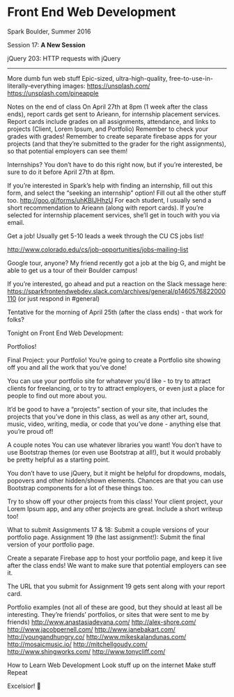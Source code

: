 # Front End Web Development

Spark Boulder, Summer 2016

Session 17: **A New Session**

jQuery 203: HTTP requests with jQuery

---------

More dumb fun web stuff
Epic-sized, ultra-high-quality, free-to-use-in-literally-everything images:
https://unsplash.com/
https://unsplash.com/pineapple

<!-- Also, here’s a CSS Selector game! (I probably should have posted this, like, 10-15 sessions ago)
http://flukeout.github.io/ -->



Notes on the end of class
On April 27th at 8pm (1 week after the class ends), report cards get sent to Arieann, for internship placement services.
Report cards include grades on all assignments, attendance, and links to projects (Client, Lorem Ipsum, and Portfolio)
Remember to check your grades with grades!
Remember to create separate firebase apps for your projects (and that they’re submitted to the grader for the right assignments), so that potential employers can see them!

Internships?
You don’t have to do this right now, but if you’re interested, be sure to do it before April 27th at 8pm.

If you’re interested in Spark’s help with finding an internship, fill out this form, and select the “seeking an internship” option! Fill out all the other stuff too.
http://goo.gl/forms/uhKBIJHhzU
For each student, I usually send a short recommendation to Arieann (along with report cards). If you’re selected for internship placement services, she’ll get in touch with you via email.


Get a job!
Usually get 5-10 leads a week through the CU CS jobs list!

http://www.colorado.edu/cs/job-opportunities/jobs-mailing-list


Google tour, anyone?
My friend recently got a job at the big G, and might be able to get us a tour of their Boulder campus!

If you’re interested, go ahead and put a reaction on the Slack message here: https://sparkfrontendwebdev.slack.com/archives/general/p1460576822000110
(or just respond in #general)

Tentative for the morning of April 25th (after the class ends) - that work for folks?


Tonight
on Front End Web Development:


Portfolios!

Final Project: your Portfolio!
You’re going to create a Portfolio site showing off you and all the work that you’ve done!

You can use your portfolio site for whatever you’d like - to try to attract clients for freelancing, or to try to attract employers, or even just a place for people to find out more about you.

It’d be good to have a “projects” section of your site, that includes the projects that you’ve done in this class, as well as any other art, sound, music, video, writing, media, or code that you’ve done - anything else that you’re proud of!



A couple notes
You can use whatever libraries you want! You don’t have to use Bootstrap themes (or even use Bootstrap at all!), but it would probably be pretty helpful as a starting point.

You don’t have to use jQuery, but it might be helpful for dropdowns, modals, popovers and other hidden/shown elements. Chances are that you can use Bootstrap components for a lot of these things too.

Try to show off your other projects from this class! Your client project, your Lorem Ipsum app, and any other projects are great. Include a short writeup too!

What to submit
Assignments 17 & 18: Submit a couple versions of your portfolio page.
Assignment 19 (the last assignment!): Submit the final version of your portfolio page.

Create a separate Firebase app to host your portfolio page, and keep it live after the class ends! We want to make sure that potential employers can see it.

The URL that you submit for Assignment 19 gets sent along with your report card.

Portfolio examples
(not all of these are good, but they should at least all be interesting. They’re friends’ portfolios, or sites that were sent to me by friends)
http://www.anastasiadevana.com/
http://alex-shore.com/
http://www.jacobpernell.com/
http://www.janebakart.com/
http://youngandhungry.co/
http://www.mikeskalandunas.com/
http://mosaicmusic.io/
http://mitchellgoudy.com/
http://www.shingworks.com/
http://www.tonycliff.com/

How to Learn
Web Development
Look stuff up on the internet
Make stuff
Repeat

Excelsior! 🚀
